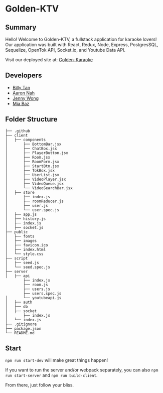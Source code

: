 # Golden-KTV

## Summary

Hello! Welcome to Golden-KTV, a fullstack application for karaoke lovers! Our application was built with React, Redux, Node, Express, PostgresSQL, Sequelize, OpenTok API, Socket.io, and Youtube Data API.

Visit our deployed site at: [Golden-Karaoke](https://golden-karaoke.herokuapp.com/)

## Developers

- [Billy Tan](https://github.com/cieltan)
- [Aaron Nah](https://github.com/chynh)
- [Jenny Wong](https://github.com/jwong-fs)
- [Mia Baz](https://github.com/bazb0t)


## Folder Structure

```
├── .github
├── client
│   ├── components
│       ├── BottomBar.jsx
│       ├── ChatBox.jsx
│       ├── PlayerButton.jsx
│       ├── Room.jsx
│       ├── RoomForm.jsx
│       ├── StartBtn.jsx
│       ├── TokBox.jsx
│       ├── UserList.jsx
│       ├── VideoPlayer.jsx
│       ├── VideoQueue.jsx
│       └── VideoSearchBar.jsx
│   ├── store
│       ├── index.js
│       ├── roomReducer.js
│       ├── user.js
│       └── user.spec.js
│   ├── app.js
│   ├── history.js
│   ├── index.js
│   ├── socket.js
├── public
│   ├── fonts
│   ├── images
│   ├── favicon.ico
│   ├── index.html
│   └── style.css
├── script
│   ├── seed.js
│   └── seed.spec.js
├── server
│   ├── api
        ├── index.js
        ├── room.js
        ├── users.js
        ├── users.spec.js
│       └── youtubeapi.js
│   ├── auth
│   ├── db
│   ├── socket
│       ├── index.js
│   └── index.js
├── .gitignore
├── package.json
└── README.md
```

## Start

`npm run start-dev` will make great things happen!

If you want to run the server and/or webpack separately, you can also `npm run start-server` and `npm run build-client`.

From there, just follow your bliss.
